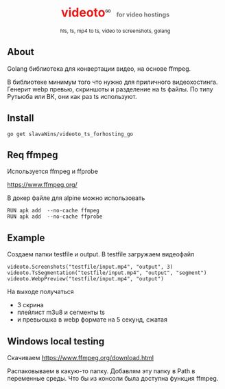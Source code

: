 <div align="center">

<h1> 
    <b style="color: #ea1b1b">videoto</b> 
     <small style="position: relative; top: -1.2em; left: -0.8em; font-size: 0.3em">GO</small>
     <small style="font-size: 0.5em; opacity: 0.6;">for video hostings</small>
    </h1>
    <small>hls, ts, mp4 to ts, video to screenshots, golang</small>
</div>
 
## About 
Golang библиотека для конвертации видео, на основе ffmpeg.

В библиотеке минимум того что нужно для приличного видеохостинга. Генерит webp превью, скриншоты и разделение на ts файлы. По типу Рутьюба или ВК, они как раз ts используют.

   

## Install

    go get slavaWins/videoto_ts_forhosting_go


## Req ffmpeg

Используется ffmpeg и ffprobe 

https://www.ffmpeg.org/


В докер файле для alpine можно использовать 

    RUN apk add  --no-cache ffmpeg  
    RUN apk add  --no-cache ffprobe  


## Example
Создаем папки testfile и output.  В testfile загружаем видеофайл

    videoto.Screenshots("testfile/input.mp4", "output", 3)
    videoto.TsSegmentation("testfile/input.mp4", "output", "segment")
    videoto.WebpPreview("testfile/input.mp4", "output")

На выходе получаться 
- 3 скрина
- плейлист m3u8 и сегменты ts 
- и превьюшка в webp формате на 5 секунд, сжатая

## Windows local testing

Скачиваем 
https://www.ffmpeg.org/download.html

Распаковываем в какую-то папку. Добавлям эту папку в Path в переменные среды. Что бы из консоли была доступна функция ffmpeg.